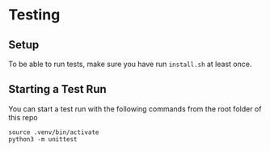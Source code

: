 # Testing

## Setup 
To be able to run tests, make sure you have run `install.sh` at least once.

## Starting a Test Run
You can start a test run with the following commands from the root folder of this repo
```
source .venv/bin/activate
python3 -m unittest
```
